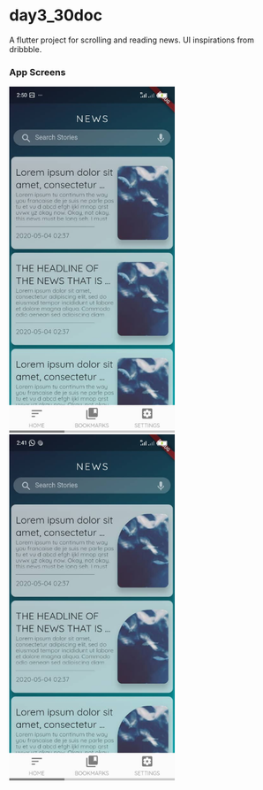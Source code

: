 # day3_30doc

A flutter project for scrolling and reading news.
UI inspirations from dribbble.

### App Screens

<img src="AppImages/newsListA.jpg" width = "300">

<img src="AppImages/newsList.jpg" width = "300">
